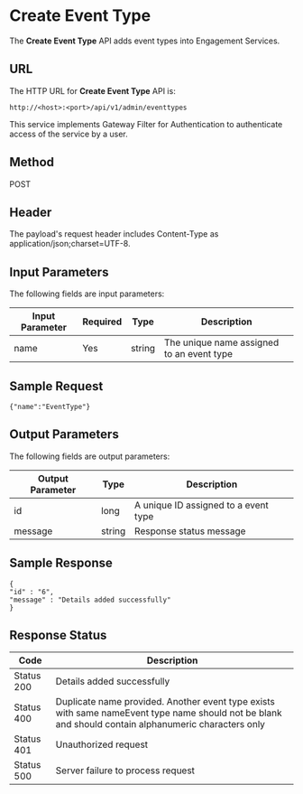 
# Create Event Type

The **Create Event Type** API adds event types into Engagement Services.

## URL

The HTTP URL for **Create Event Type** API is:

```
http://<host>:<port>/api/v1/admin/eventtypes
```

This service implements Gateway Filter for Authentication to authenticate access of the service by a user.

## Method

POST

## Header

The payload's request header includes Content-Type as application/json;charset=UTF-8.

## Input Parameters

The following fields are input parameters:

| Input Parameter | Required | Type   | Description                               |
| --------------- | -------- | ------ | ----------------------------------------- |
| name            | Yes      | string | The unique name assigned to an event type |

## Sample Request

```
{"name":"EventType"}
```

## Output Parameters

The following fields are output parameters:

| Output Parameter | Type   | Description                          |
| ---------------- | ------ | ------------------------------------ |
| id               | long   | A unique ID assigned to a event type |
| message          | string | Response status message              |

## Sample Response

```
{
"id" : "6",
"message" : "Details added successfully"
}
```

## Response Status

| Code       | Description                                                                                                                                          |
| ---------- | ---------------------------------------------------------------------------------------------------------------------------------------------------- |
| Status 200 | Details added successfully                                                                                                                           |
| Status 400 | Duplicate name provided. Another event type exists with same nameEvent type name should not be blank and should contain alphanumeric characters only |
| Status 401 | Unauthorized request                                                                                                                                 |
| Status 500 | Server failure to process request                                                                                                                    |
